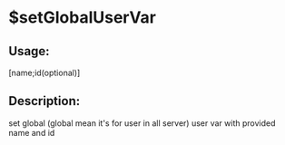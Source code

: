 # $setGlobalUserVar
## Usage:
 [name;id(optional)]
## Description:
 set global (global mean it's for user in all server) user var with provided name and id
